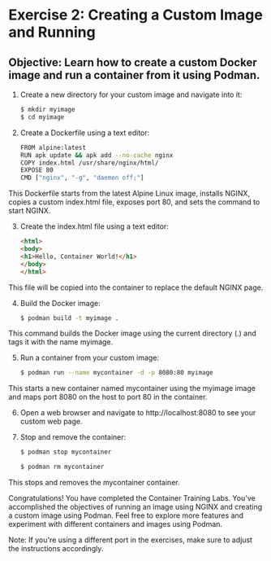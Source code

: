 # Exercise 2: Creating a Custom Image and Running
## Objective: Learn how to create a custom Docker image and run a container from it using Podman.

1. Create a new directory for your custom image and navigate into it:
    ```bash
    $ mkdir myimage
    $ cd myimage
    ```
2. Create a Dockerfile using a text editor:

    ```bash
    FROM alpine:latest
    RUN apk update && apk add --no-cache nginx
    COPY index.html /usr/share/nginx/html/
    EXPOSE 80
    CMD ["nginx", "-g", "daemon off;"]
    ```
This Dockerfile starts from the latest Alpine Linux image, installs NGINX, copies a custom index.html file, exposes port 80, and sets the command to start NGINX.

3. Create the index.html file using a text editor:

    ``` html
    <html>
    <body>
    <h1>Hello, Container World!</h1>
    </body>
    </html>
    ```
This file will be copied into the container to replace the default NGINX page.

4. Build the Docker image:

    ```bash
    $ podman build -t myimage .
    ```
This command builds the Docker image using the current directory (.) and tags it with the name myimage.

5. Run a container from your custom image:

    ```bash
    $ podman run --name mycontainer -d -p 8080:80 myimage
    ```
This starts a new container named mycontainer using the myimage image and maps port 8080 on the host to port 80 in the container.

6. Open a web browser and navigate to http://localhost:8080 to see your custom web page.

7. Stop and remove the container:

    ```bash
    $ podman stop mycontainer

    $ podman rm mycontainer
    ```
This stops and removes the mycontainer container.

Congratulations! You have completed the Container Training Labs. You've accomplished the objectives of running an image using NGINX and creating a custom image using Podman. Feel free to explore more features and experiment with different containers and images using Podman.

Note: If you're using a different port in the exercises, make sure to adjust the instructions accordingly.
